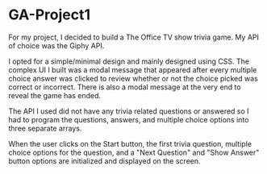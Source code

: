 # GA-Project1

For my project, I decided to build a The Office TV show trivia game. My API of choice was the Giphy API.

I opted for a simple/minimal design and mainly designed using CSS. The complex UI I built was a modal message that appeared after every multiple choice answer was clicked to review whether or not the choice picked was correct or incorrect. There is also a modal message at the very end to reveal the game has ended.

The API I used did not have any trivia related questions or answered so I had to program the questions, answers, and multiple choice options into three separate arrays.

When the user clicks on the Start button, the first trivia question, multiple choice options for the question, and a "Next Question" and "Show Answer" button options are initialized and displayed on the screen.  
